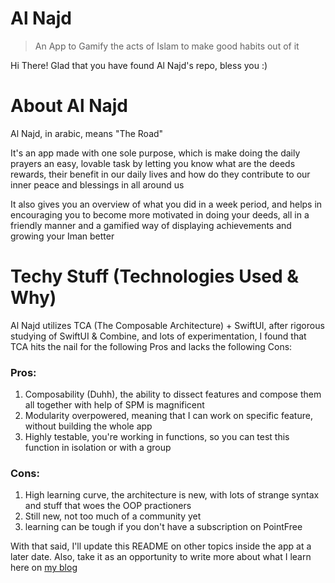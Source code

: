 # Al Najd

> An App to Gamify the acts of Islam to make good habits out of it

Hi There!
Glad that you have found Al Najd's repo, bless you :)

# About Al Najd

Al Najd, in arabic, means "The Road"

It's an app made with one sole purpose, which is make doing the daily prayers an easy, lovable task by letting you know what are the deeds rewards, their benefit in our daily lives and how do they contribute to our inner peace and blessings in all around us

It also gives you an overview of what you did in a week period, and helps in encouraging you to become more motivated in doing your deeds, all in a friendly manner and a gamified way of displaying achievements and growing your Iman better

# Techy Stuff (Technologies Used & Why)

Al Najd utilizes TCA (The Composable Architecture) + SwiftUI, after rigorous studying of SwiftUI & Combine, and lots of experimentation, I found that TCA hits the nail for the following Pros and lacks the following Cons:

### Pros:
1. Composability (Duhh), the ability to dissect features and compose them all together with help of SPM is magnificent
2. Modularity overpowered, meaning that I can work on specific feature, without building the whole app
3. Highly testable, you're working in functions, so you can test this function in isolation or with a group

### Cons:
1. High learning curve, the architecture is new, with lots of strange syntax and stuff that woes the OOP practioners
2. Still new, not too much of a community yet
3. learning can be tough if you don't have a subscription on PointFree

With that said, I'll update this README on other topics inside the app at a later date.
Also, take it as an opportunity to write more about what I learn here on [my blog](https://blog.ahmedramy.me/)
